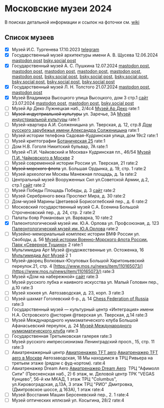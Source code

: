 # Московские музеи 2024

В поисках детальной информации и ссылок на фоточки см. [wiki](https://github.com/nevmenandr/museums2024/wiki)

## Список музеев

- [x] Музей И.С. Тургенева 17.10.2023 [telegram](https://t.me/antibarbari/1455)
- [x] Государственный музей архитектуры имени А. В. Щусева 12.06.2024 [mastodon post](https://mastodon.social/@nevmenandr/112815502444889039) [bsky.social post](https://bsky.app/profile/nevmenandr.bsky.social/post/3kur35c3rft2s)
- [x] Государственный музей А. С. Пушкина 12.07.2024 [mastodon post](https://mastodon.social/@nevmenandr/112777302489606835), [mastodon post](https://mastodon.social/@nevmenandr/112777365076238447), [mastodon post](https://mastodon.social/@nevmenandr/112777548514467008), [mastodon post](https://mastodon.social/@nevmenandr/112815455982593812), [mastodon post](https://mastodon.social/@nevmenandr/112815461420911795), [mastodon post](https://mastodon.social/@nevmenandr/112815478037848090), [bsky.social post](https://bsky.app/profile/nevmenandr.bsky.social/post/3kx3mfii23i23), [bsky.social post](https://bsky.app/profile/nevmenandr.bsky.social/post/3kx57powl7j2j), [bsky.social post](https://bsky.app/profile/nevmenandr.bsky.social/post/3kxo6bykhem2d), [bsky.social post](https://bsky.app/profile/nevmenandr.bsky.social/post/3kxo6hg25ml2b), [bsky.social post](https://bsky.app/profile/nevmenandr.bsky.social/post/3kxo6iuxewa22), [bsky.social post](https://bsky.app/profile/nevmenandr.bsky.social/post/3kxo6n2uoqk2r)
- [x] Государственный музей Л. Н. Толстого 21.07.2024 [mastodon post](https://mastodon.social/@nevmenandr/112824792670075416), [mastodon post](https://mastodon.social/@nevmenandr/112824814425369511)
- [x] Музей Владимира Высоцкого	улица Высоцкого, дом 3 стр.1 [сайт](https://visotsky.ru/)	23.07.2024 [mastodon post](https://mastodon.social/@nevmenandr/112836039023271440), [mastodon post](https://mastodon.social/@nevmenandr/112836043700063938), [bsky.social post](https://bsky.app/profile/nevmenandr.bsky.social/post/3kxxct3gkli2o)
- [ ] Музей Ар Деко	Лужнецкая наб., 2/4с4 [Музей Ар Деко](http://artdecomuseum.ru/)	rate:1
- [ ] ~~Музей индустриальной культуры~~	ул. Заречье, 3А [Музей индустриальной культуры](https://museum-ic.ru/)	rate:1
- [ ] Музей-квартира А.И. Солженицына	ул. Тверская, д. 12, стр.8 [Дом русского зарубежья имени Александра Солженицына](http://www.domrz.ru/solzhenitsyn-museum/)	rate:1
- [ ] Музей истории телефона	Садовая-Кудринская улица, дом 19с2	rate:1
- [ ] Музей криптографии	[Ботаническая 25](https://yandex.ru/maps/213/moscow/house/botanicheskaya_ulitsa_25s4/Z04Ycw5nQUcAQFtvfXRycXpnYA==/?ll=37.597827%2C55.830645&z=17)	rate:1
- [ ] Дом Н.В. Гоголя	Никитский бульвар, 7А	rate:1
- [ ] Музей «П.И. Чайковский и Москва»	Кудринская пл., 46/54 [Музей П.И. Чайковского в Москве](https://music-museum.ru/museums/tchaikovsky)	2
- [ ] Музей современной истории России	ул. Тверская, 21	rate:2
- [ ] ~~Музей морского флота~~	ул. Большая Ордынка, д. 19, стр. 1	rate:2
- [ ] Музей археологии Москвы	Манежная площадь, д. 1а	rate:2
- [ ] Центральный музей Вооруженных Сил	ул.Советской Армии, д.2, стр.1 [сайт](http://www.cmaf.ru)	rate:2
- [ ] Музей Победы	Площадь Победы, д. 3 [сайт](https://victorymuseum.ru/)	rate:2
- [ ] Музей Серебряного века	Проспект Мира, д. 30	rate:2
- [ ] Дом-музей Марины Цветаевой	Борисоглебский пер., д. 6	rate:2
- [ ] Московский государственный музей С.А. Есенина	Большой Строченовский пер., д. 24, стр. 2	rate:2
- [ ] Палаты бояр Романовых	ул. Варварка, 10	rate:2
- [x] Палеонтологический музей им. Ю.А. Орлова	ул. Профсоюзная, д. 123 [Палеонтологический музей им. Ю.А.Орлова](https://www.paleo.ru/museum/)	rate:2
- [ ] Музейно-мемориальный комплекс истории ВМФ России	ул. Свободы, д. 56 [Музей истории Военно-Морского флота России. Парк «Северное Тушино»](https://mosparks.ru/vmf/)	2	rate:1
- [ ] Мультимедиа Арт Музей @художественные	ул. Остоженка, 16 [Мультимедиа Арт Музей](https://mamm-mdf.ru/museum/info/)	2	1
- [ ] Музей-дворец Волковых-Юсуповых	Большой Харитоньевский переулок.21, стр. 4 [https://www.mos.ru/news/item/110165073/](https://www.mos.ru/news/item/110165073/)	rate:3
- [ ] Музей «Дом на набережной»	[сайт](http://dnnmuseum.ru/)	rate:3
- [ ] Музей русского лубка и наивного искусства	ул. Малый Головин пер., д.10	rate:3
- [ ] Музей хоккея	ул. Автозаводская, д. 23, корп. 3	rate:3
- [ ] Музей шахмат	Гоголевский б-р., д. 14 [Chess Federation of Russia](https://ruchess.ru)	rate:3
- [ ] Государственный музей — культурный центр «Интеграция» имени Н.А. Островского @история @тверская	ул. Тверская, д.14	rate:3
- [ ] Музей Международного нумизматического клуба	Большой Афанасьевский переулок, д. 24 [Музей Международного нумизматического клуба](http://coinmuseum.ru/)	rate:3
- [ ] Государственная Третьяковская галерея		rate:3
- [ ] Музей русского импрессионизма	Ленинградский просп., 15, стр. 11	rate:3
- [ ] Авиатренажерный центр [Авиатренажер TFT aero](http://TFT.aero)	[Авиатренажер TFT aero в Москве](https://moscow.tft.aero/) Автозаводская, 18 Мы находимся в ТРЦ Ривьера на третьем этаже (рядом с фуд-кортом).	rate:4
- [ ] Авиатренажер Dream Aero	[Авиатренажер Dream Aero](https://dream-aero.ru/)  ТРЦ "Афимолл Сити" (Пресненская наб., 2) 6 этаж, м. Деловой центр ТРК "VEGAS Кунцево", 56-й км МКАД, 1 этаж ТРЦ "Columbus", ул.Кировоградская, д.13А, 3 этаж ТРЦ "РИО" Дмитровка, (Дмитровское шоссе, д 163А), 1 этаж	rate:4
- [ ] Музей Восстания Машин	Берсеневский пер., 2. 1	rate:4
- [ ] Музей оптических иллюзий	ул. Косыгина, 28/2	rate:4
